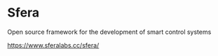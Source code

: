 Sfera
=====

Open source framework for the development of smart control systems

https://www.sferalabs.cc/sfera/
